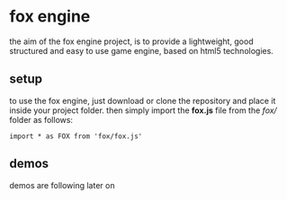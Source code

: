 # fox engine
the aim of the fox engine project, is to provide a lightweight, good structured and easy to use game engine, based on html5 technologies.
## setup
to use the fox engine, just download or clone the repository and place it inside your project folder.
then simply import the **fox.js** file from the *fox/* folder as follows:

    import * as FOX from 'fox/fox.js'

## demos
demos are following later on